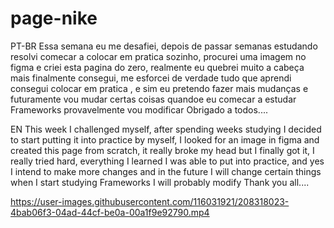 # page-nike

PT-BR
Essa semana eu me desafiei, depois de passar semanas estudando resolvi comecar a colocar em pratica sozinho, procurei uma imagem no figma e criei esta pagina do zero, realmente eu quebrei muito a cabeça
mais finalmente consegui, me esforcei de verdade tudo que aprendi consegui colocar em pratica , e sim eu pretendo fazer mais mudanças e futuramente vou mudar certas coisas quandoe eu comecar a estudar 
Frameworks provavelmente vou modificar Obrigado a todos....

EN
This week I challenged myself, after spending weeks studying I decided to start putting it into practice by myself, I looked for an image in figma and created this page from scratch, it really broke my head
but I finally got it, I really tried hard, everything I learned I was able to put into practice, and yes I intend to make more changes and in the future I will change certain things when I start studying
Frameworks I will probably modify Thank you all....

https://user-images.githubusercontent.com/116031921/208318023-4bab06f3-04ad-44cf-be0a-00a1f9e92790.mp4
